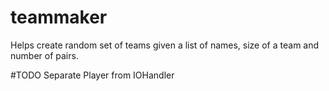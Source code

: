 # teammaker
Helps create random set of teams given a list of names, size of a team and number of pairs.

#TODO
Separate Player from IOHandler
